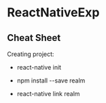 # ReactNativeExp

## Cheat Sheet

Creating project:

* react-native init <Project Name>

* npm install --save realm

* react-native link realm
